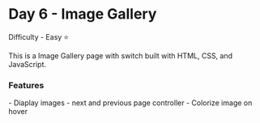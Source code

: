 <h1> Day 6 - Image Gallery</h1>

Difficulty - Easy :star:

This is a Image Gallery page with switch built with HTML, CSS, and JavaScript. 

<h3>Features</h3>
 - Diaplay images
 - next and previous page controller
 - Colorize image on hover
